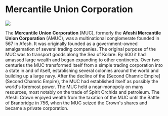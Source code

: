 # Mercantile Union Corporation

![](https://raw.githubusercontent.com/lel-rc/Ornia/master/amuc2.png)

The **Mercantile Union Corporation** (MUC), formerly the **Afeshi Mercantile Union Corporation** (AMUC), was a multinational conglomerate founded in 567 in Afesh. It  was originally founded as a government-owned amalgamation of several  trading companies. The original purpose of the MUC was to transport  goods along the Sea of Kolare. By 600 it had amassed large wealth and began expanding to other continents. Over two centuries the MUC transformed itself from a simple trading  corporation into a state in and of itself, establishing several colonies around the world and building up a large navy. After the decline of the [Second Chamric Empire](Second Chamric Empire), the MUC had established itself as possibly the world's foremost power. The MUC held a near-monopoly on many resources, most notably on the trade of Spirit Orchids and petroleum. The Afeshi Crown enjoyed wealth  from the taxation of the MUC until the Battle of Branbridge in 756, when the MUC seized the Crown's shares and became a private corporation.

